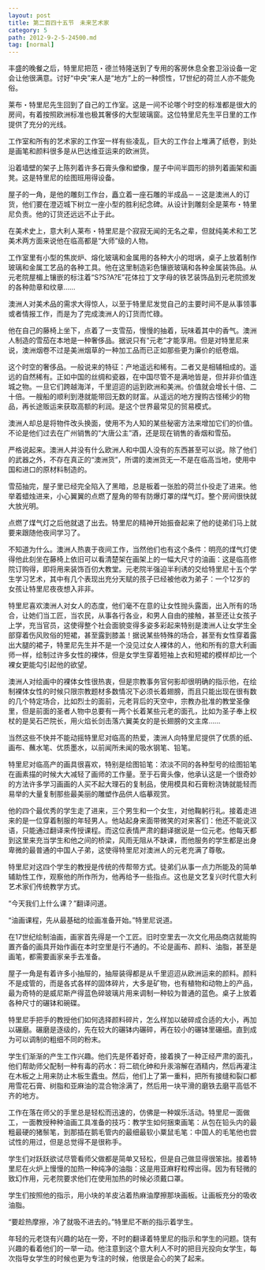```yaml
---
layout: post
title: 第二百四十五节　未来艺术家
category: 5
path: 2012-9-2-5-24500.md
tag: [normal]
---
```


丰盛的晚餐之后，特里尼把范・德兰特隆送到了专用的客房休息全套卫浴设备一定会让他很满意。讨好“中央”来人是“地方”上的一种惯性，17世纪的荷兰人亦不能免俗。

莱布・特里尼先生回到了自己的工作室。这是一间不论哪个时空的标准都是很大的房间，有着按照欧洲标准也极其奢侈的大型玻璃窗。这位特里尼先生平日里的工作提供了充分的光线。

工作室和所有的艺术家的工作室一样有些凌乱，巨大的工作台上堆满了纸卷，到处是画笔和颜料很多是从巴达维亚运来的欧洲货。

沿着墙壁的架子上陈列着许多石膏头像和塑像，屋子中间半圆形的排列着画架和画凳。这是特里尼的绘图班用得设备。

屋子的一角，是他的雕刻工作台，矗立着一座石雕的半成品－－这是澳洲人的订货，他们要在澄迈城下树立一座小型的胜利纪念碑。从设计到雕刻全是莱布・特里尼负责。他的订货还远远不止于此。

在美术史上，意大利人莱布・特里尼是个寂寂无闻的无名之辈，但就纯美术和工艺美术两方面来说他在临高都是“大师”级的人物。

工作室里有小型的焦炭炉、熔化玻璃和金属用的各种大小的坩埚，桌子上放着制作玻璃和金属工艺品的各种工具。他在这里制造彩色镶嵌玻璃和各种金属装饰品。从元老院屋楣上镶嵌的标注着“S?S?A?E”花体拉丁文字母的铁艺装饰品到元老院颁发的各种勋章和纹章……

澳洲人对美术品的需求大得惊人，以至于特里尼发觉自己的主要时间不是从事领事或者情报工作，而是为了完成澳洲人的订货而忙碌。

他在自己的藤椅上坐下，点着了一支雪茄，慢慢的抽着，玩味着其中的香气。澳洲人制造的雪茄在本地是一种奢侈品。据说只有“元老”才能享用。但是对特里尼来说，澳洲烟卷不过是美洲烟草的一种加工品而已正如那些更为廉价的纸卷烟。

这个时空的奢侈品。一般说来的特征：产地遥远和稀有。二者又是相辅相成的。遥远的自然稀有。正如中国的丝绸和瓷器，在中国尽管不是满地皆是，但并非价值连城之物。一旦它们跨越海洋，千里迢迢的运到欧洲和美洲。价值就会增长十倍、二十倍。一艘船的顺利到港就能带回无数的财富。从遥远的地方搜购古怪稀少的物品，再长途贩运来获取高额的利润。是这个世界最常见的贸易模式。

澳洲人却总是将物件改头换面，使用不为人知的某些秘密方法来增加它们的价值。不论是他们过去在广州销售的“大唐公主”酒，还是现在销售的香烟和雪茄。

严格说起来。澳洲人并没有什么欧洲人和中国人没有的东西甚至可以说。除了他们的武器之外，不存在真正的“澳洲货”，所谓的澳洲货无一不是在临高当地，使用中国和进口的原材料制造的。

雪茄抽完，屋子里已经完全陷入了黑暗，总是板着一张脸的荷兰仆役走了进来。他举着蜡烛进来，小心翼翼的点燃了屋角的带有防爆灯罩的煤气灯。整个房间很快就大放光明。

点燃了煤气灯之后他就退了出去。特里尼的精神开始振奋起来了他的徒弟们马上就要来跟随他夜间学习了。

不知道为什么。澳洲人热衷于夜间工作，当然他们也有这个条件：明亮的煤气灯使得他此刻坐在藤椅上依旧可以看清楚架在画架上的一幅大尺寸的油画：这是临高修院订购得，即将用来装饰百仞大教堂。元老院半强迫半利诱的交给特里尼十五个学生学习艺术，其中有几个表现出充分天赋的孩子已经被他收为弟子：一个12岁的女孩让特里尼夜夜想入非非。

特里尼喜欢澳洲人对女人的态度，他们毫不在意的让女性抛头露面，出入所有的场合，让她们当工匠，当农民，从事各行各业，和男人自由的接触，甚至还让女孩子上学，充当官员，这使得整个社会面貌变得多姿多彩起来特别是澳洲人让女学生全部穿着伤风败俗的短裙，甚至露到膝盖！据说某些特殊的场合，甚至有女性穿着露出大腿的裙子，特里尼先生并不是一个没见过女人裸体的人，他和所有的意大利画师一样，绘制过许多女性的裸体，但是女学生穿着短袖上衣和短裙的模样却比一个裸女更能勾引起他的欲望。

澳洲人对绘画中的裸体女性很热衷，但是宗教事务官何影却很明确的指示他，在绘制裸体女性的时候只限宗教题材多数情况下必须长着翅膀，而且只能出现在很有数的几个特定场合，比如烈士的面前，元老背后的天空中，宗教办批准的教堂圣像里，但是前面的圣者人物中总要有一两个长着某些元老的面孔，比如为圣子奉上权杖的是吴石芒院长，用火焰长剑击落六翼美女的是长翅膀的文主席……

当然这些不快并不能动摇特里尼对临高的热爱，澳洲人向特里尼提供了优质的纸、画布、蘸水笔、优质墨水，以前闻所未闻的吸水钢笔、铅笔。

特里尼对临高产的画具很喜欢，特别是绘图铅笔：浓淡不同的各种型号的绘图铅笔在画素描的时候大大减轻了画师的工作量。至于石膏头像，他承认这是一个很奇妙的方法许多学习画画的人买不起大理石的复制品，使用模具和石膏粉浇铸就能轻而易举的大量复制那些最美丽的雕塑作品供人临摹观赏。

他的四个最优秀的学生走了进来，三个男生和一个女生，对他鞠躬行礼。接着走进来的是一位穿着制服的年轻男人。他站起身来面带微笑的对来客们：他还不能说汉语，只能通过翻译来传授课程。而这位表情严肃的翻译据说是一位元老。他每天都到这里来充当学生和他之间的桥梁，风雨无阻从不缺课，而他服务的学生都是出身卑微的最普通的中国人子弟，这使得特里尼对澳洲人的元老充满了尊敬。

特里尼对这四个学生的教授是传统的传帮带方式。徒弟们从事一点力所能及的简单辅助性工作，观察他的所作所为，他再给予一些指点。这也是文艺复兴时代意大利艺术家们传统教学方式。

“今天我们上什么课？”翻译问道。

“油画课程，先从最基础的绘画准备开始。”特里尼说道。

在17世纪绘制油画，画家首先得是一个工匠。旧时空里去一次文化用品商店就能购置齐备的画具开始作画在本时空里是行不通的。不论是画布、颜料、油脂，甚至是画笔，都需要画家亲手去准备。

屋子一角是有着许多小抽屉的，抽屉装得都是从千里迢迢从欧洲运来的颜料。颜料不是成管的，而是各式各样的固体碎片，大多是矿物，也有植物和动物上的产品，最为奇特的是威尼斯产得蓝色碎玻璃片用来调制一种较为普通的蓝色。桌子上放着各种尺寸的碾钵和碗碟。

特里尼手把手的教授他们如何选择颜料碎片，怎么样加以破碎成合适的大小，再加以碾磨。碾磨是逐级的，先在较大的碾钵内碾碎，再在较小的碾钵里碾细。直到成为可以调制的粗细不同的粉末。

学生们渐渐的产生工作兴趣。他们先是怀着好奇，接着换了一种正经严肃的面孔，他们帮助师父配制一种有毒的药水：将二硫化砷和升汞溶解在酒精内，然后再灌注在木板之上用来防止木板生蠹虫。然后，他们上了第一重料，把所有接缝和裂口都用雪花石膏、树脂和亚麻油的混合物涂满了，然后用一块平滑的磨铁去磨平高低不齐的地方。

工作在落在师父的手里总是轻松而迅速的，仿佛是一种娱乐活动。特里尼一面做工，一面教授种种油画工具准备的技巧：教学生如何捆束画笔：从包在铅头内的最粗最硬的猪鬃笔，到那插在鹅毛管内的最细最软小粟鼠毛笔：中国人的毛笔他也尝试性的用过，但是总觉得不是很称手。

学生们对跃跃欲试尽管看师父做都是简单又轻松，但是自己做显得很笨拙。接着特里尼在火炉上慢慢的加热一种纯净的油脂：这是用亚麻籽粒榨出得。因为有轻微的致幻作用，元老院要求他们在使用加热的时候必须戴口罩。

学生们按照他的指示，用小块的羊皮沾着热麻油摩擦那块画板。让画板充分的吸收油脂。

“要趁热摩擦，冷了就吸不进去的。”特里尼不断的指示着学生。

年轻的元老饶有兴趣的站在一旁，不时的翻译着特里尼的指示和学生的问题。饶有兴趣的看着他们的一举一动。他注意到这个意大利人不时的把目光投向女学生，每次指导女学生的时候也更为专注的时候，他很是会心的笑了起来。